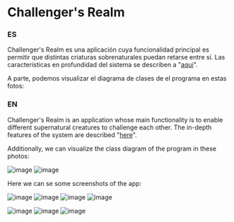 # Challenger's Realm

### ES
Challenger's Realm es una aplicación cuya funcionalidad principal es permitir que distintas criaturas sobrenaturales puedan retarse entre sí. Las características en profundidad del sistema se describen a
"[aqui](DescripcionPrograma.pdf)".

A parte, podemos visualizar el diagrama de clases de el programa en estas fotos:

### EN
Challenger's Realm is an application whose main functionality is to enable different supernatural creatures to challenge each other. The in-depth features of the system are described "[here](DescripcionPrograma.pdf)".

Additionally, we can visualize the class diagram of the program in these photos:

![image](https://github.com/mhernangilp/challengers_realm/assets/123759990/b63ea597-747f-426d-afa8-60be2a560178)
![image](https://github.com/mhernangilp/challengers_realm/assets/123759990/2fd64b48-6599-4778-92a3-e21481755e1b)


Here we can se some screenshots of the app:

![image](https://github.com/mhernangilp/Practica1_MP/assets/123759990/67e69256-254e-4b99-ad5f-5dfc4e969833)
![image](https://github.com/mhernangilp/challengers_realm/assets/123759990/a6c8cf49-128a-4acc-834b-ef3a03c0e2d9)
![image](https://github.com/mhernangilp/challengers_realm/assets/123759990/1c6d4298-06f9-4f8c-87cd-938b09ea8145)
![image](https://github.com/mhernangilp/challengers_realm/assets/123759990/aa3acb7f-0262-433a-8179-52f5cc3c4ff3)

![image](https://github.com/mhernangilp/challengers_realm/assets/123759990/d19eb1f4-1a91-4aec-b042-fc1834bd421a)
![image](https://github.com/mhernangilp/challengers_realm/assets/123759990/bf80af30-2753-4f49-ac95-7feaa02d6ea9)
![image](https://github.com/mhernangilp/challengers_realm/assets/123759990/0253ebdc-fbee-4bb3-a1d6-626020753d78)


